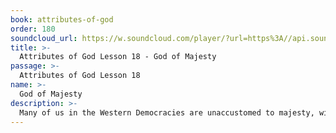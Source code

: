 ```yaml
---
book: attributes-of-god
order: 180
soundcloud_url: https://w.soundcloud.com/player/?url=https%3A//api.soundcloud.com/tracks/
title: >-
  Attributes of God Lesson 18 - God of Majesty
passage: >-
  Attributes of God Lesson 18
name: >-
  God of Majesty
description: >-
  Many of us in the Western Democracies are unaccustomed to majesty, with the exception of the citizens of the British Empire. We see God's majesty in creation. In our personal experience of God there is often a profound depth involved. Three of the disciples experienced the Transfiguration of Jesus. What an event that was. We all need to experience something of the Majesty of the Triune God sometime in our lives.
---
```


